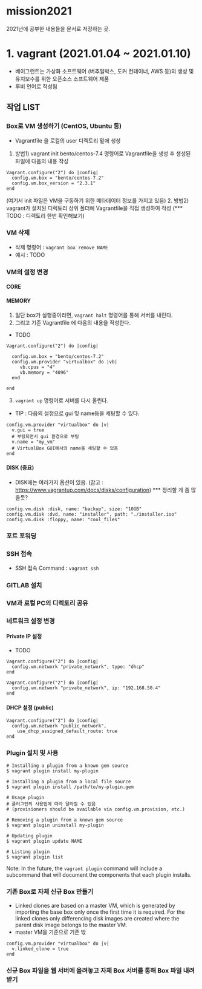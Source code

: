 # mission2021
2021년에 공부한 내용들을 문서로 저장하는 곳.
# 1. vagrant (2021.01.04 ~ 2021.01.10)
- 베이그런트는 가상화 소프트웨어 (버추얼박스, 도커 컨테이너, AWS 등)의 생성 및 유지보수를 위한 오픈소스 소프트웨어 제품
- 루비 언어로 작성됨

## 작업 LIST
### Box로 VM 생성하기 (CentOS, Ubuntu 등)
 * Vagrantfile 을 로컬의 user 디렉토리 밑에 생성
 1. 방법1) vagrant init bento/centos-7.4 명령어로 Vagrantfile을 생성 후 생성된 파일에 다음의 내용 작성 
```
Vagrant.configure("2") do |config|
  config.vm.box = "bento/centos-7.2"
  config.vm.box_version = "2.3.1"
end
```
(여기서 init 파일은 VM을 구동하기 위한 메타데이터 정보를 가지고 있음)
2. 방법2) vagrant가 설치된 디렉토리 상위 폴더에 Vagrantfile을 직접 생성하여 작성 (*** TODO : 디렉토리 한번 확인해보기)
### VM 삭제
* 삭제 명령어 : ```vagrant box remove NAME``` 
* 예시 : TODO
### VM의 설정 변경
#### CORE
#### MEMORY
1. 일단 box가 실행중이라면, ```vagrant halt``` 명령어를 통해 서버를 내린다.
2. 그리고 기존 Vagrantfile 에 다음의 내용을 작성한다. 
* TODO
```
Vagrant.configure("2") do |config|

  config.vm.box = "bento/centos-7.2"
  config.vm.provider "virtualbox" do |vb|
     vb.cpus = "4"
     vb.memory = "4096"
  end

end
```
3. ```vagrant up``` 명령어로 서버를 다시 올린다.

* TIP :
다음의 설정으로 gui 및 name등을 세팅할 수 있다.
```
config.vm.provider "virtualbox" do |v|
  v.gui = true 
  # 부팅되면서 gui 환경으로 부팅
  v.name = "my_vm"
  # VirtualBox GUI에서의 name을 세팅할 수 있음
end 
```

#### DISK (중요)
* DISK에는 여러가지 옵션이 있음. (참고 : https://www.vagrantup.com/docs/disks/configuration) *** 정리할 게 좀 많을듯?
```
config.vm.disk :disk, name: "backup", size: "10GB"
config.vm.disk :dvd, name: "installer", path: "./installer.iso"
config.vm.disk :floppy, name: "cool_files"
```

### 포트 포워딩

### SSH 접속
 * SSH 접속 Command : ```vagrant ssh``` 

### GITLAB 설치
### VM과 로컬 PC의 디렉토리 공유
### 네트워크 설정 변경
#### Private IP 설정
* TODO
```
Vagrant.configure("2") do |config|
  config.vm.network "private_network", type: "dhcp"
end
```
```
Vagrant.configure("2") do |config|
  config.vm.network "private_network", ip: "192.168.50.4"
end
```
#### DHCP 설정 (public)
```
Vagrant.configure("2") do |config|
  config.vm.network "public_network",
    use_dhcp_assigned_default_route: true
end
```
### Plugin 설치 및 사용
```
# Installing a plugin from a known gem source
$ vagrant plugin install my-plugin

# Installing a plugin from a local file source
$ vagrant plugin install /path/to/my-plugin.gem

# Usage plugin
# 플러그인의 사용법에 따라 달라질 수 있음
# (provisioners should be available via config.vm.provision, etc.)

# Removing a plugin from a known gem source
$ vagrant plugin uninstall my-plugin

# Updating plugin
$ vagrant plugin update NAME

# Listing plugin
$ vagrant plugin list
```

Note: In the future, the ```vagrant plugin``` command will include a subcommand that will document the components that each plugin installs.

### 기존 Box로 자체 신규 Box 만들기
* Linked clones are based on a master VM, which is generated by importing the base box only once the first time it is required. For the linked clones only differencing disk images are created where the parent disk image belongs to the master VM.
* master VM을 기준으로 기존 밗

```
config.vm.provider "virtualbox" do |v|
  v.linked_clone = true
end
```

### 신규 Box 파일을 웹 서버에 올려놓고 자체 Box 서버를 통해 Box 파일 내려받기
